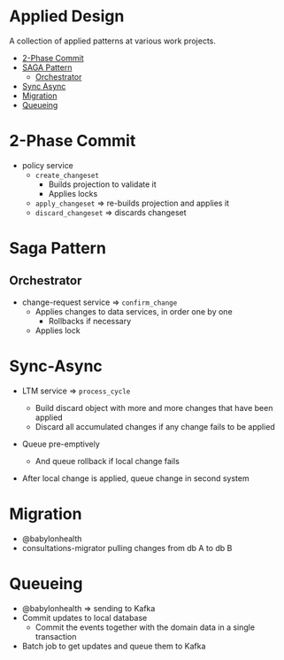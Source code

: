 # Applied Design

A collection of applied patterns at various work projects.

- [2-Phase Commit](#2-phase-commit)
- [SAGA Pattern](#saga-pattern)
  - [Orchestrator](#orchestrator)
- [Sync Async](#sync-async)
- [Migration](#migration)
- [Queueing](#queueing)

# 2-Phase Commit

- policy service
    - `create_changeset`
        - Builds projection to validate it
        - Applies locks
    - `apply_changeset` => re-builds projection and applies it
    - `discard_changeset` => discards changeset
    

# Saga Pattern

## Orchestrator

- change-request service => `confirm_change`
    - Applies changes to data services, in order one by one
        - Rollbacks if necessary
    - Applies lock

# Sync-Async

- LTM service => `process_cycle`
    - Build discard object with more and more changes that have been applied
    - Discard all accumulated changes if any change fails to be applied


- Queue pre-emptively
    - And queue rollback if local change fails


- After local change is applied, queue change in second system


# Migration

- @babylonhealth
- consultations-migrator pulling changes from db A to db B


# Queueing

- @babylonhealth => sending to Kafka
- Commit updates to local database
    - Commit the events together with the domain data in a single transaction
- Batch job to get updates and queue them to Kafka
